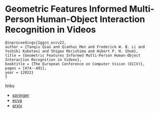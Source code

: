 # Geometric Features Informed Multi-Person Human-Object Interaction Recognition in Videos

```
@inproceedings{2ggcn_eccv22,
author = {Tanqiu Qiao and Qianhui Men and Frederick W. B. Li and Yoshiki Kubotani and Shigeo Morishima and Hubert P. H. Shum},
title = {Geometric Features Informed Multi-Person Human-Object Interaction Recognition in Videos},
booktitle = {The European Conference on Computer Vision (ECCV)},
pages = {474--491},
year = {2022}
}
```

links
- [springer](https://link.springer.com/chapter/10.1007/978-3-031-19772-7_28)
- [ecva](https://www.ecva.net/papers/eccv_2022/papers_ECCV/html/6986_ECCV_2022_paper.php)
- [arxiv](https://arxiv.org/abs/2207.09425)
